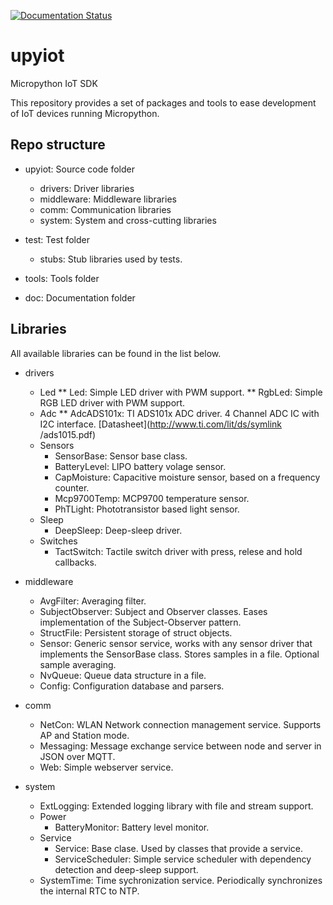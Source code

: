 [![Documentation Status](https://readthedocs.org/projects/upyiot/badge/?version=latest)](https://upyiot.readthedocs.io/en/latest/?badge=latest)

# upyiot
Micropython IoT SDK

This repository provides a set of packages and tools to ease development of IoT devices running Micropython.

## Repo structure

* upyiot: Source code folder
    * drivers: Driver libraries
    * middleware: Middleware libraries
    * comm: Communication libraries
    * system: System and cross-cutting libraries

* test: Test folder
    * stubs: Stub libraries used by tests.

* tools: Tools folder

* doc: Documentation folder

## Libraries
All available libraries can be found in the list below.

* drivers
   * Led
      ** Led: Simple LED driver with PWM support.
      ** RgbLed: Simple RGB LED driver with PWM support.
   * Adc
      ** AdcADS101x: TI ADS101x ADC driver. 4 Channel ADC IC with I2C interface. [Datasheet](http://www.ti.com/lit/ds/symlink          /ads1015.pdf)
   * Sensors
      * SensorBase: Sensor base class.
      * BatteryLevel: LIPO battery volage sensor.
      * CapMoisture: Capacitive moisture sensor, based on a frequency counter.
      * Mcp9700Temp: MCP9700 temperature sensor.
      * PhTLight: Phototransistor based light sensor.
   * Sleep
      * DeepSleep: Deep-sleep driver.
   * Switches
      * TactSwitch: Tactile switch driver with press, relese and hold callbacks.

* middleware
   * AvgFilter: Averaging filter.
   * SubjectObserver: Subject and Observer classes. Eases implementation of the Subject-Observer pattern.
   * StructFile: Persistent storage of struct objects.
   * Sensor: Generic sensor service, works with any sensor driver that implements the SensorBase class. Stores samples in a file. Optional sample averaging.
   * NvQueue: Queue data structure in a file.
   * Config: Configuration database and parsers.

* comm   
   * NetCon: WLAN Network connection management service. Supports AP and Station mode.
   * Messaging: Message exchange service between node and server in JSON over MQTT.
   * Web: Simple webserver service.
* system
   * ExtLogging: Extended logging library with file and stream support.
   * Power
      * BatteryMonitor: Battery level monitor.
   * Service
      * Service: Base clase. Used by classes that provide a service.
      * ServiceScheduler: Simple service scheduler with dependency detection and deep-sleep support.
   * SystemTime: Time sychronization service. Periodically synchronizes the internal RTC to NTP. 

